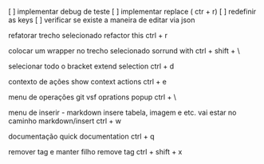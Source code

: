 [ ] implementar debug de teste
[ ] implementar replace ( ctr + r)
[ ] redefinir as keys
[ ] verificar se existe a maneira de editar via json

refatorar trecho selecionado
refactor this
ctrl + r

colocar um wrapper no trecho selecionado
sorrund with
ctrl + shift + \

selecionar todo o bracket
extend selection
ctrl + d

contexto de ações
show context actions
ctrl + e

menu de operações git
vsf oprations popup
ctrl + \

menu de inserir - markdown insere tabela, imagem e etc.
vai estar no caminho markdown/insert
ctrl + w


documentação
quick documentation
ctrl + q 

remover tag e manter filho
remove tag
ctrl + shift + x

